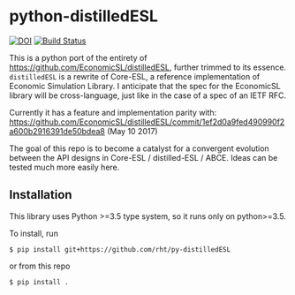 # python-distilledESL

[![DOI](https://zenodo.org/badge/95235014.svg)](https://zenodo.org/badge/latestdoi/95235014)
[![Build Status](https://travis-ci.org/rht/py-distilledESL.svg?branch=master)](https://travis-ci.org/rht/py-distilledESL)

This is a python port of the entirety of
https://github.com/EconomicSL/distilledESL, further trimmed to its essence.
`distilledESL` is a rewrite of Core-ESL, a reference implementation of Economic
Simulation Library. I anticipate that the spec for the EconomicSL library will
be cross-language, just like in the case of a spec of an IETF RFC.

Currently it has a feature and implementation parity with:
https://github.com/EconomicSL/distilledESL/commit/1ef2d0a9fed490990f2a600b2916391de50bdea8 (May 10 2017)

The goal of this repo is to become a catalyst for a convergent evolution between the
API designs in Core-ESL / distilled-ESL / ABCE. Ideas can be tested much more
easily here.

## Installation

This library uses Python >=3.5 type system, so it runs only on python>=3.5.

To install, run
```
$ pip install git+https://github.com/rht/py-distilledESL
```

or from this repo
```
$ pip install .
```
